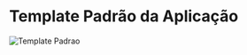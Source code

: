 # Template Padrão da Aplicação

![Template Padrao](https://github.com/user-attachments/assets/c037be86-4cf0-4131-8399-30af3f466cde)
